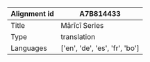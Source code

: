 |Alignment id | A7B814433
| --- | --- 
|Title | Mārīcī Series 
|Type | translation
|Languages | ['en', 'de', 'es', 'fr', 'bo']